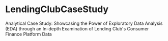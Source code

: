 # LendingClubCaseStudy
Analytical Case Study: Showcasing the Power of Exploratory Data Analysis (EDA) through an In-depth Examination of Lending Club's Consumer Finance Platform Data
